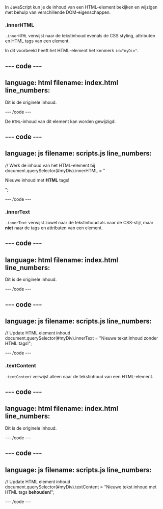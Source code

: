 In JavaScript kun je de inhoud van een HTML-element bekijken en wijzigen met behulp van verschillende DOM-eigenschappen.

### .innerHTML

`.innerHTML` verwijst naar de tekstinhoud evenals de CSS styling, attributen en HTML tags van een element.

In dit voorbeeld heeft het HTML-element het kenmerk `id="myDiv"`.

## --- code ---

language: html
filename: index.html
line_numbers:
--------------------------------------------------

<div id="myDiv">
<p>Dit is de originele inhoud.</p>
</div>

\--- /code ---

De `HTML`-inhoud van dit element kan worden gewijzigd.

## --- code ---

language: js
filename: scripts.js
line_numbers:
--------------------------------------------------

// Werk de inhoud van het HTML-element bij
document.querySelector(#myDiv).innerHTML = "<p>Nieuwe inhoud met <strong>HTML</strong> tags!</p>";

\--- /code ---

### .innerText

`.innerText` verwijst zowel naar de tekstinhoud als naar de CSS-stijl, maar **niet** naar de tags en attributen van een element.

## --- code ---

language: html
filename: index.html
line_numbers:
--------------------------------------------------

<div id="myDiv">
  <p>Dit is de originele inhoud.</p>
</div>

\--- /code ---

## --- code ---

language: js
filename: scripts.js
line_numbers:
--------------------------------------------------

// Update HTML element inhoud
document.querySelector(#myDiv).innerText = "Nieuwe tekst inhoud zonder HTML tags!";

\--- /code ---

### .textContent

`.textContent` verwijst alleen naar de tekstinhoud van een HTML-element.

## --- code ---

language: html
filename: index.html
line_numbers:
--------------------------------------------------

<div id="myDiv">
  <p>Dit is de originele inhoud.</p>
</div>

\--- /code ---

## --- code ---

language: js
filename: scripts.js
line_numbers:
--------------------------------------------------

// Update HTML element inhoud
document.querySelector(#myDiv).textContent = "Nieuwe tekst inhoud met HTML tags <strong>behouden</strong>!";

\--- /code ---

